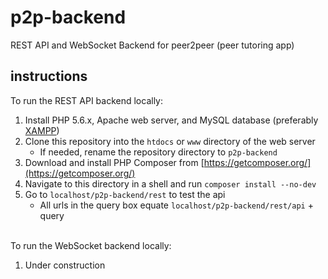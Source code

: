 # p2p-backend
REST API and WebSocket Backend for peer2peer (peer tutoring app)

## instructions
To run the REST API backend locally:
 1. Install PHP 5.6.x, Apache web server, and MySQL database (preferably [XAMPP](https://www.apachefriends.org/))
 2. Clone this repository into the `htdocs` or `www` directory of the web server
    - If needed, rename the repository directory to `p2p-backend`
 3. Download and install PHP Composer from [https://getcomposer.org/](https://getcomposer.org/)
 4. Navigate to this directory in a shell and run `composer install --no-dev`
 5. Go to `localhost/p2p-backend/rest` to test the api
    - All urls in the query box equate `localhost/p2p-backend/rest/api` + query

&nbsp;  
To run the WebSocket backend locally:
 1. Under construction

